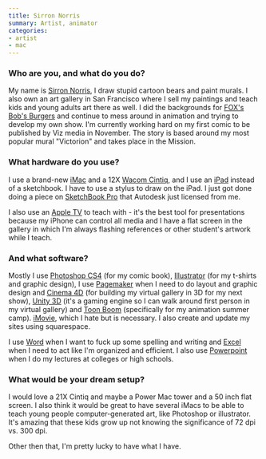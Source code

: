 ```yaml
---
title: Sirron Norris
summary: Artist, animator
categories:
- artist
- mac
---
```


### Who are you, and what do you do?

My name is [Sirron Norris](http://www.sirronnorris.com/ "Sirron's website."), I draw stupid cartoon bears and paint murals. I also own an art gallery in San Francisco where I sell my paintings and teach kids and young adults art there as well. I did the backgrounds for [FOX's Bob's Burgers](http://www.fox.com/bobsburgers/ "The Bob's Burgers TV show site.") and continue to mess around in animation and trying to develop my own show. I'm currently working hard on my first comic to be published by Viz media in November. The story is based around my most popular mural "Victorion" and takes place in the Mission.

### What hardware do you use?

I use a brand-new [iMac][] and a 12X [Wacom Cintiq][cintiq], and I use an [iPad][] instead of a sketchbook. I have to use a stylus to draw on the iPad. I just got done doing a piece on [SketchBook Pro][sketchbook-pro-ios] that Autodesk just licensed from me.

I also use an [Apple TV][apple-tv] to teach with - it's the best tool for presentations because my iPhone can control all media and I have a flat screen in the gallery in which I'm always flashing references or other student's artwork while I teach.

### And what software?

Mostly I use [Photoshop CS4][photoshop] (for my comic book), [Illustrator][] (for my t-shirts and graphic design), I use [Pagemaker][] when I need to do layout and graphic design and [Cinema 4D][cinema-4d] (for building my virtual gallery in 3D for my next show), [Unity 3D][unity] (it's a gaming engine so I can walk around first person in my virtual gallery) and [Toon Boom][toon-boom-studio] (specifically for my animation summer camp). [iMovie][], which I hate but is necessary. I also create and update my sites using squarespace.

I use [Word][] when I want to fuck up some spelling and writing and [Excel][] when I need to act like I'm organized and efficient. I also use [Powerpoint][] when I do my lectures at colleges or high schools.

### What would be your dream setup?

I would love a 21X Cintiq and maybe a Power Mac tower and a 50 inch flat screen. I also think it would be great to have several iMacs to be able to teach young people computer-generated art, like Photoshop or illustrator. It's amazing that these kids grow up not knowing the significance of 72 dpi vs. 300 dpi.

Other then that, I'm pretty lucky to have what I have.

[apple-tv]: https://en.wikipedia.org/wiki/Apple_TV "A device for viewing media on a TV."
[cinema-4d]: https://www.maxon.net/en/products/cinema-4d-prime/who-should-use-it.html "3D rendering software."
[cintiq]: https://www.wacom.com/en/us/cintiq "A computer screen you can draw on."
[excel]: https://products.office.com/en-us/excel "A spreadsheet application."
[illustrator]: https://www.adobe.com/products/illustrator.html "A vector graphics editor."
[imac]: https://www.apple.com/imac/ "An all-in-one computer."
[imovie]: https://www.apple.com/imovie/ "A Mac OS X video editor, included in iLife."
[ipad]: https://www.apple.com/ipad/ "A tablet device."
[pagemaker]: https://www.adobe.com/products/pagemaker/ "Desktop publishing software."
[photoshop]: https://www.adobe.com/products/photoshop.html "A bitmap image editor."
[powerpoint]: https://products.office.com/en-us/powerpoint "Presentation software."
[sketchbook-pro-ios]: https://www.sketchbook.com/mobile "A drawing app."
[toon-boom-studio]: https://www.toonboom.com/products/toon-boom-studio "A 2D animation software package."
[unity]: https://unity3d.com/unity/ "A cross-platform game development tool."
[word]: https://products.office.com/en-us/word "A document editor."
